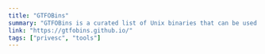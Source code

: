 ```yaml
---
title: "GTFOBins"
summary: "GTFOBins is a curated list of Unix binaries that can be used to bypass local security restrictions in misconfigured systems."
link: "https://gtfobins.github.io/"
tags: ["privesc", "tools"]
---
```


